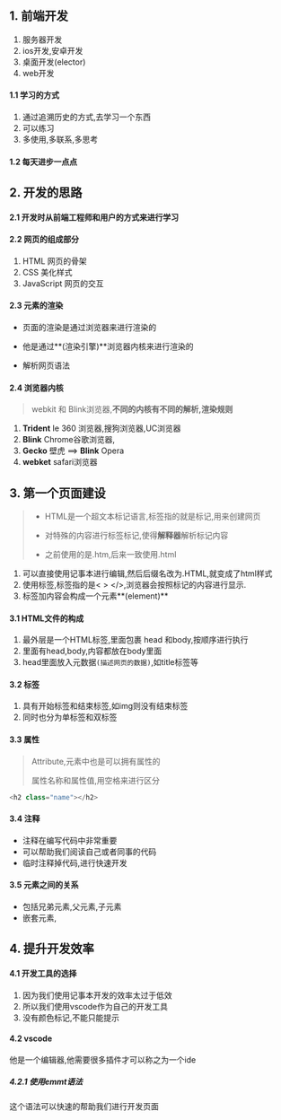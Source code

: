 ## 1. 前端开发

1. 服务器开发
2. ios开发,安卓开发
3. 桌面开发(elector)
4. web开发

#### 1.1 学习的方式

1. 通过追溯历史的方式,去学习一个东西
2. 可以练习
3. 多使用,多联系,多思考

#### 1.2 每天进步一点点



## 2.  开发的思路





#### 2.1 开发时从前端工程师和用户的方式来进行学习





#### 2.2 网页的组成部分

1. HTML 网页的骨架
2. CSS    美化样式
3. JavaScript 网页的交互



#### 2.3 元素的渲染

- 页面的渲染是通过浏览器来进行渲染的

- 他是通过**(渲染引擎)**浏览器内核来进行渲染的
- 解析网页语法

#### 2.4 浏览器内核

> webkit 和 Blink浏览器,**不同的内核有不同的解析,渲染规则**

1. **Trident** Ie 360 浏览器,搜狗浏览器,UC浏览器
2. **Blink**  Chrome谷歌浏览器,
3. **Gecko** 壁虎  ==> **Blink** Opera
4. **webket** safari浏览器

## 3. 第一个页面建设

> - HTML是一个超文本标记语言,标签指的就是标记,用来创建网页
>
> - 对特殊的内容进行标签标记,使得**解释器**解析标记内容
> - 之前使用的是.htm,后来一致使用.html

1. 可以直接使用记事本进行编辑,然后后缀名改为.HTML,就变成了html样式
2. 使用标签,标签指的是< > </>,浏览器会按照标记的内容进行显示.
3. 标签加内容会构成一个元素**(element)**

#### 3.1 HTML文件的构成

1. 最外层是一个HTML标签,里面包裹 head 和body,按顺序进行执行
2. 里面有head,body,内容都放在body里面
3. head里面放入元数据`(描述网页的数据)`,如title标签等

#### 3.2 标签

1. 具有开始标签和结束标签,如img则没有结束标签
2. 同时也分为单标签和双标签

#### 3.3 属性

> Attribute,元素中也是可以拥有属性的
>
> 属性名称和属性值,用空格来进行区分

```js
<h2 class="name"></h2>
```

#### 3.4 注释

- 注释在编写代码中非常重要
- 可以帮助我们阅读自己或者同事的代码
- 临时注释掉代码,进行快速开发

#### 3.5 元素之间的关系

- 包括兄弟元素,父元素,子元素
- 嵌套元素,

## 4. 提升开发效率

#### 4.1 开发工具的选择

1. 因为我们使用记事本开发的效率太过于低效
2. 所以我们使用vscode作为自己的开发工具
3. 没有颜色标记,不能只能提示

#### 4.2 vscode

他是一个编辑器,他需要很多插件才可以称之为一个ide

##### 4.2.1 使用emmt语法

这个语法可以快速的帮助我们进行开发页面